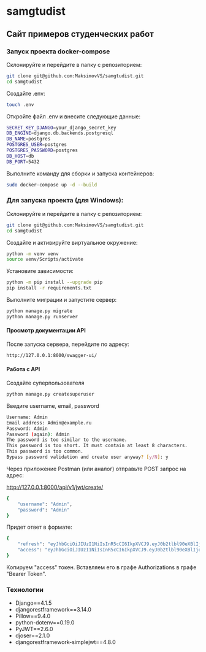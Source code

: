 # samgtudist
## Сайт примеров студенческих работ

### Запуск проекта docker-compose

Склонируйте и перейдите в папку с репозиторием:
```bash
git clone git@github.com:MaksimovVS/samgtudist.git
cd samgtudist
```

Создайте .env:
```bash
touch .env
```

Откройте файл .env и внесите следующие данные:
```bash
SECRET_KEY_DJANGO=your_django_secret_key
DB_ENGINE=django.db.backends.postgresql
DB_NAME=postgres
POSTGRES_USER=postgres
POSTGRES_PASSWORD=postgres
DB_HOST=db
DB_PORT=5432
```

Выполните команду для сборки и запуска контейнеров:
```bash
sudo docker-compose up -d --build
```


### Для запуска проекта (для Windows):

Склонируйте и перейдите в папку с репозиторием:
```bash
git clone git@github.com:MaksimovVS/samgtudist.git
cd samgtudist
```
Создайте и активируйте виртуальное окружение:
```bash
python -m venv venv
source venv/Scripts/activate
```
Установите зависимости:
```bash
python -m pip install --upgrade pip
pip install -r requirements.txt
```
Выполните миграции и запустите сервер:
```bash
python manage.py migrate
python manage.py runserver
```

#### Просмотр документации API

После запуска сервера, перейдите по адресу:
```bash
http://127.0.0.1:8000/swagger-ui/
```

#### Работа с API

Создайте суперпользователя
```bash
python manage.py createsuperuser
```

Введите username, email, password
```bash
Username: Admin
Email address: Admin@example.ru
Password: Admin
Password (again): Admin
The password is too similar to the username.
This password is too short. It must contain at least 8 characters.
This password is too common.
Bypass password validation and create user anyway? [y/N]: y
```

Через приложение Postman (или аналог) отправьте POST запрос на адрес:

http://127.0.0.1:8000/api/v1/jwt/create/

```bash
{
    "username": "Admin",
    "password": "Admin"
}
```

Придет ответ в формате: 

```bash
{
    "refresh": "eyJhbGciOiJIUzI1NiIsInR5cCI6IkpXVCJ9.eyJ0b2tlbl90eXBlIjoicmVmcmVzaCIsImV4cCI6MTY3MzM5MDUyNCwianRpIjoiM2Y4MTk0YTNjNzIxNDMzY2ExMWQ2ODdlY2YxNDM3ZTMiLCJ1c2VyX2lkIjoyfQ.bKlokQvCExyjbenq2wpc_-UsFtTcCnwzCgG01avb53g",
    "access": "eyJhbGciOiJIUzI1NiIsInR5cCI6IkpXVCJ9.eyJ0b2tlbl90eXBlIjoiYWNjZXNzIiwiZXhwIjoxNjczMzkwNTI0LCJqdGkiOiI4NzhiMzFjYTM5Y2Q0YmFkYTNlNDQwYzBhNWQwYzVlZiIsInVzZXJfaWQiOjJ9.zCRd7Z3Z2y6TPpgnleGtu_ZxWRvgfrGZufEtLVR454c"
}
```

Копируем "access" токен. Вставляем его в графе Authorizations в графе
"Bearer Token".

### Технологии
- Django==4.1.5
- djangorestframework==3.14.0
- Pillow==9.4.0
- python-dotenv==0.19.0
- PyJWT==2.6.0
- djoser==2.1.0
- djangorestframework-simplejwt==4.8.0
